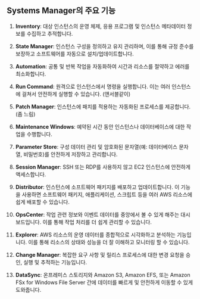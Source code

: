 ## Systems Manager의 주요 기능

1. **Inventory**: 대상 인스턴스의 운영 체제, 응용 프로그램 및 인스턴스 메타데이터 정보를 수집하고 추적합니다.

2. **State Manager**: 인스턴스 구성을 정의하고 유지 관리하며, 이를 통해 규정 준수를 보장하고 소프트웨어를 자동으로 설치/업데이트합니다.

3. **Automation**: 공통 및 반복 작업을 자동화하여 시간과 리소스를 절약하고 에러를 최소화합니다.

4. **Run Command**: 원격으로 인스턴스에서 명령을 실행합니다. 이는 여러 인스턴스에 걸쳐서 안전하게 실행할 수 있습니다. (앤서블같이)

5. **Patch Manager**: 인스턴스에 패치를 적용하는 자동화된 프로세스를 제공합니다. (좀 느림)

6. **Maintenance Windows**: 예약된 시간 동안 인스턴스나 데이터베이스에 대한 작업을 수행합니다.

7. **Parameter Store**: 구성 데이터 관리 및 암호화된 문자열(예: 데이터베이스 문자열, 비밀번호)를 안전하게 저장하고 관리합니다.

8. **Session Manager**: SSH 또는 RDP를 사용하지 않고 EC2 인스턴스에 안전하게 액세스합니다.

9. **Distributor**: 인스턴스에 소프트웨어 패키지를 배포하고 업데이트합니다. 이 기능을 사용하면 소프트웨어 패키지, 애플리케이션, 스크립트 등을 여러 AWS 리소스에 쉽게 배포할 수 있습니다.

10. **OpsCenter**: 작업 관련 정보와 이벤트 데이터를 중앙에서 볼 수 있게 해주는 대시보드입니다. 이를 통해 작업 처리를 더 쉽게 관리할 수 있습니다.

11. **Explorer**: AWS 리소스의 운영 데이터를 종합적으로 시각화하고 분석하는 기능입니다. 이를 통해 리소스의 상태와 성능을 더 잘 이해하고 모니터링 할 수 있습니다.

12. **Change Manager**: 복잡한 요구 사항 및 릴리스 프로세스에 대한 변경 요청을 승인, 실행 및 추적하는 기능입니다.

13. **DataSync**: 온프레미스 스토리지와 Amazon S3, Amazon EFS, 또는 Amazon FSx for Windows File Server 간에 데이터를 빠르게 및 안전하게 이동할 수 있게 도와줍니다.

